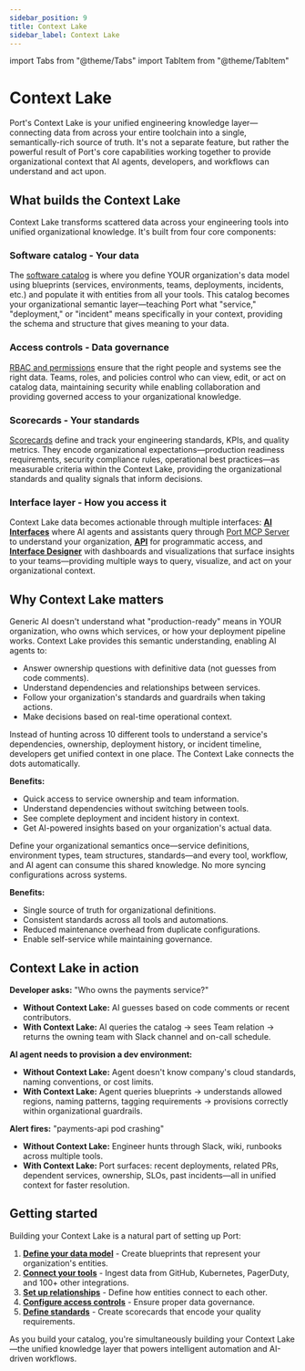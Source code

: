 ```yaml
---
sidebar_position: 9
title: Context Lake
sidebar_label: Context Lake
---
```


import Tabs from "@theme/Tabs"
import TabItem from "@theme/TabItem"

# Context Lake

Port's Context Lake is your unified engineering knowledge layer—connecting data from across your entire toolchain into a single, semantically-rich source of truth. It's not a separate feature, but rather the powerful result of Port's core capabilities working together to provide organizational context that AI agents, developers, and workflows can understand and act upon.

## What builds the Context Lake

Context Lake transforms scattered data across your engineering tools into unified organizational knowledge. It's built from four core components:

### Software catalog - Your data

The [software catalog](/build-your-software-catalog) is where you define YOUR organization's data model using blueprints (services, environments, teams, deployments, incidents, etc.) and populate it with entities from all your tools. This catalog becomes your organizational semantic layer—teaching Port what "service," "deployment," or "incident" means specifically in your context, providing the schema and structure that gives meaning to your data.

### Access controls - Data governance

[RBAC and permissions](/sso-rbac/rbac-overview) ensure that the right people and systems see the right data. Teams, roles, and policies control who can view, edit, or act on catalog data, maintaining security while enabling collaboration and providing governed access to your organizational knowledge.

### Scorecards - Your standards

[Scorecards](/scorecards/overview) define and track your engineering standards, KPIs, and quality metrics. They encode organizational expectations—production readiness requirements, security compliance rules, operational best practices—as measurable criteria within the Context Lake, providing the organizational standards and quality signals that inform decisions.

### Interface layer - How you access it

Context Lake data becomes actionable through multiple interfaces: **[AI Interfaces](/ai-interfaces/overview)** where AI agents and assistants query through [Port MCP Server](/ai-interfaces/port-mcp-server/overview) to understand your organization, **[API](/api-reference/port-api)** for programmatic access, and **[Interface Designer](/customize-pages-dashboards-and-plugins)** with dashboards and visualizations that surface insights to your teams—providing multiple ways to query, visualize, and act on your organizational context.

## Why Context Lake matters

<Tabs groupId="context-lake-value" queryString>
<TabItem value="ai-agents" label="For AI agents">

Generic AI doesn't understand what "production-ready" means in YOUR organization, who owns which services, or how your deployment pipeline works. Context Lake provides this semantic understanding, enabling AI agents to:

- Answer ownership questions with definitive data (not guesses from code comments).
- Understand dependencies and relationships between services.
- Follow your organization's standards and guardrails when taking actions.
- Make decisions based on real-time operational context.

</TabItem>
<TabItem value="developers" label="For developers">

Instead of hunting across 10 different tools to understand a service's dependencies, ownership, deployment history, or incident timeline, developers get unified context in one place. The Context Lake connects the dots automatically.

**Benefits:**
- Quick access to service ownership and team information.
- Understand dependencies without switching between tools.
- See complete deployment and incident history in context.
- Get AI-powered insights based on your organization's actual data.

</TabItem>
<TabItem value="platform-teams" label="For platform teams">

Define your organizational semantics once—service definitions, environment types, team structures, standards—and every tool, workflow, and AI agent can consume this shared knowledge. No more syncing configurations across systems.

**Benefits:**
- Single source of truth for organizational definitions.
- Consistent standards across all tools and automations.
- Reduced maintenance overhead from duplicate configurations.
- Enable self-service while maintaining governance.

</TabItem>
</Tabs>

## Context Lake in action

<Tabs groupId="context-lake-examples" queryString>
<TabItem value="ownership" label="AI agent understanding ownership">

**Developer asks:** "Who owns the payments service?"

- **Without Context Lake:** AI guesses based on code comments or recent contributors.
- **With Context Lake:** AI queries the catalog → sees Team relation → returns the owning team with Slack channel and on-call schedule.

</TabItem>
<TabItem value="provisioning" label="Autonomous service provisioning">

**AI agent needs to provision a dev environment:**

- **Without Context Lake:** Agent doesn't know company's cloud standards, naming conventions, or cost limits.
- **With Context Lake:** Agent queries blueprints → understands allowed regions, naming patterns, tagging requirements → provisions correctly within organizational guardrails.

</TabItem>
<TabItem value="incident" label="Incident response">

**Alert fires:** "payments-api pod crashing"

- **Without Context Lake:** Engineer hunts through Slack, wiki, runbooks across multiple tools.
- **With Context Lake:** Port surfaces: recent deployments, related PRs, dependent services, ownership, SLOs, past incidents—all in unified context for faster resolution.

</TabItem>
</Tabs>

## Getting started

Building your Context Lake is a natural part of setting up Port:

1. **[Define your data model](/build-your-software-catalog)** - Create blueprints that represent your organization's entities.
2. **[Connect your tools](/build-your-software-catalog/sync-data-to-catalog)** - Ingest data from GitHub, Kubernetes, PagerDuty, and 100+ other integrations.
3. **[Set up relationships](/build-your-software-catalog/customize-integrations/configure-mapping#relations)** - Define how entities connect to each other.
4. **[Configure access controls](/sso-rbac/rbac-overview)** - Ensure proper data governance.
5. **[Define standards](/scorecards/overview)** - Create scorecards that encode your quality requirements.

As you build your catalog, you're simultaneously building your Context Lake—the unified knowledge layer that powers intelligent automation and AI-driven workflows.



